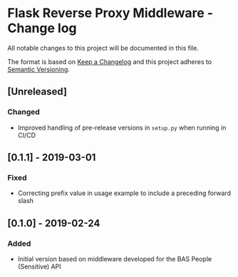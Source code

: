 # Flask Reverse Proxy Middleware - Change log

All notable changes to this project will be documented in this file.

The format is based on [Keep a Changelog](http://keepachangelog.com/en/1.0.0/)
and this project adheres to [Semantic Versioning](http://semver.org/spec/v2.0.0.html).

## [Unreleased]

### Changed

* Improved handling of pre-release versions in `setup.py` when running in CI/CD

## [0.1.1] - 2019-03-01

### Fixed

* Correcting prefix value in usage example to include a preceding forward slash

## [0.1.0] - 2019-02-24

### Added

* Initial version based on middleware developed for the BAS People (Sensitive) API
